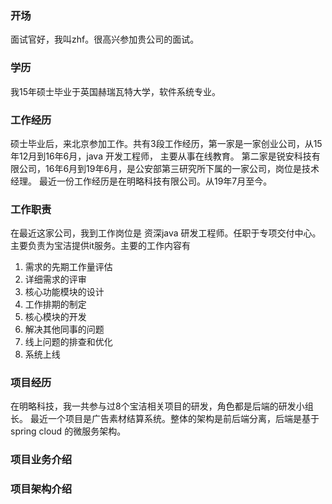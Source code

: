 ### 开场
面试官好，我叫zhf。很高兴参加贵公司的面试。
### 学历
我15年硕士毕业于英国赫瑞瓦特大学，软件系统专业。
### 工作经历
硕士毕业后，来北京参加工作。共有3段工作经历，第一家是一家创业公司，从15年12月到16年6月，java 开发工程师，
主要从事在线教育。
第二家是锐安科技有限公司，16年6月到19年6月，是公安部第三研究所下属的一家公司，岗位是技术经理。
最近一份工作经历是在明略科技有限公司。从19年7月至今。
### 工作职责
在最近这家公司，我到工作岗位是 资深java 研发工程师。任职于专项交付中心。
主要负责为宝洁提供it服务。主要的工作内容有
1. 需求的先期工作量评估
2. 详细需求的评审
3. 核心功能模块的设计
4. 工作排期的制定
5. 核心模块的开发
6. 解决其他同事的问题
7. 线上问题的排查和优化
8. 系统上线
### 项目经历
在明略科技，我一共参与过8个宝洁相关项目的研发，角色都是后端的研发小组长。
最近一个项目是广告素材结算系统。整体的架构是前后端分离，后端是基于 spring cloud 的微服务架构。
### 项目业务介绍


### 项目架构介绍
